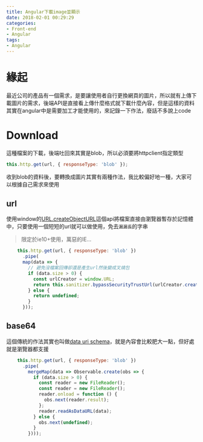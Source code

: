 ```yaml
---
title: Angular下載image並顯示
date: 2018-02-01 00:29:29
categories:
- Front-end
- Angular
tags:
- Angular
---
```


# 緣起

最近公司的產品有一個需求，是要讓使用者自行更換網頁的圖片，所以就有上傳下載圖片的需求，後端API是直接看上傳什麼格式就下載什麼內容，但是這樣的資料其實在angular中是需要加工才能使用的，來記錄一下作法，廢話不多說上code

# Download

這種檔案的下載，後端吐回來其實是blob，所以必須要將httpclient指定類型

```javascript
this.http.get(url, { responseType: 'blob' });
```

收到blob的資料後，要轉換成圖片其實有兩種作法，我比較偏好地一種，大家可以根據自己需求來使用

## url

使用window的[URL.createObjectURL](https://developer.mozilla.org/en-US/docs/Web/API/URL/createObjectURL)這個api將檔案直接由瀏覽器暫存於記憶體中，只要使用一個短短的url就可以做使用，免去`漏漏長`的字串

> 限定於ie10+使用，萬惡的IE...

```javascript
    this.http.get(url, { responseType: 'blob' })
      .pipe(
      map(data => {
        // 避免沒檔案回傳卻還是產生url然後變成叉燒包
        if (data.size > 0) {
          const urlCreator = window.URL;
          return this.sanitizer.bypassSecurityTrustUrl(urlCreator.createObjectURL(data));
        } else {
          return undefined;
        }
      }));
```



## base64

這個傳統的作法其實也叫做[data uri schema](https://en.wikipedia.org/wiki/Data_URI_scheme)，就是內容會比較肥大一點，但好處就是瀏覽器都支援

```javascript
    this.http.get(url, { responseType: 'blob' })
      .pipe(
        mergeMap(data => Observable.create(obs => {
          if (data.size > 0) {
            const reader = new FileReader();
            const reader = new FileReader();
            reader.onload = function () {
              obs.next(reader.result);
            };
            reader.readAsDataURL(data);
          } else {
            obs.next(undefined);
          }
        })));
```

